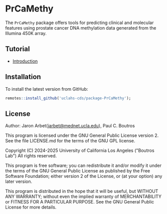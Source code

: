 # PrCaMethy

The `PrCaMethy` package offers tools for predicting clinical and molecular features using prostate cancer DNA methylation data generated from the Illumina 450K array.

## Tutorial

* [Introduction](https://uclahs-cds.github.io/package-PrCaMethy/articles/Introduction.html)

## Installation

To install the latest version from GitHub:

```r
remotes::install_github('uclahs-cds/package-PrCaMethy');
```

## License

Author: Jaron Arbet(jarbet@mednet.ucla.edu), Paul C. Boutros

This program is licensed under the GNU General Public License version 2. See the file LICENSE.md for the terms of the GNU GPL license.


Copyright (C) 2024-2025 University of California Los Angeles ("Boutros Lab") All rights reserved.

This program is free software; you can redistribute it and/or modify it under the terms of the GNU General Public License as published by the Free Software Foundation; either version 2 of the License, or (at your option) any later version.

This program is distributed in the hope that it will be useful, but WITHOUT ANY WARRANTY; without even the implied warranty of MERCHANTABILITY or FITNESS FOR A PARTICULAR PURPOSE. See the GNU General Public License for more details.
